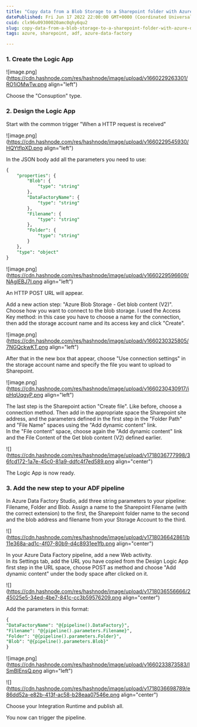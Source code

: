 ```yaml
---
title: "Copy data from a Blob Storage to a Sharepoint folder with Azure Data Factory through Azure Logic App"
datePublished: Fri Jun 17 2022 22:00:00 GMT+0000 (Coordinated Universal Time)
cuid: clx96u09300020amc0qhy6qu2
slug: copy-data-from-a-blob-storage-to-a-sharepoint-folder-with-azure-data-factory-through-azure-logic-app
tags: azure, sharepoint, adf, azure-data-factory

---
```


### 1\. Create the Logic App

![image.png](https://cdn.hashnode.com/res/hashnode/image/upload/v1660229263301/RO1iOMwTw.png align="left")

Choose the "Consuption" type.

### 2\. Design the Logic App

Start with the common trigger "When a HTTP request is received"

![image.png](https://cdn.hashnode.com/res/hashnode/image/upload/v1660229545930/HQYtflpXD.png align="left")

In the JSON body add all the parameters you need to use:

```sql
{
    "properties": {
        "Blob": {
            "type": "string"
        },
        "DataFactoryName": {
            "type": "string"
        },
        "Filename": {
            "type": "string"
        },
        "Folder": {
            "type": "string"
        }
    },
    "type": "object"
}
```

![image.png](https://cdn.hashnode.com/res/hashnode/image/upload/v1660229596609/NAglEBJ7I.png align="left")

An HTTP POST URL will appear.

Add a new action step: "Azure Blob Storage - Get blob content (V2)".  
Choose how you want to connect to the blob storage. I used the Access Key method: in this case you have to choose a name for the connection, then add the storage account name and its access key and click "Create".

![image.png](https://cdn.hashnode.com/res/hashnode/image/upload/v1660230325805/7NGQckwKT.png align="left")

After that in the new box that appear, choose "Use connection settings" in the storage account name and specify the file you want to upload to Sharepoint.

![image.png](https://cdn.hashnode.com/res/hashnode/image/upload/v1660230430917/ipHqUqgyP.png align="left")

The last step is the Sharepoint action "Create file". Like before, choose a connection method. Then add in the appropriate space the Sharepoint site address, and the parameters defined in the first step in the "Folder Path" and "File Name" spaces using the "Add dynamic content" link.  
In the "File content" space, choose again the "Add dynamic content" link and the File Content of the Get blob content (V2) defined earlier.

![](https://cdn.hashnode.com/res/hashnode/image/upload/v1718036777998/36fcd172-1a7e-45c0-81a9-ddfc4f7ed589.png align="center")

The Logic App is now ready.

### 3\. Add the new step to your ADF pipeline

In Azure Data Factory Studio, add three string parameters to your pipeline: Filename, Folder and Blob. Assign a name to the Sharepoint Filename (with the correct extension) to the first, the Sharepoint folder name to the second and the blob address and filename from your Storage Account to the third.

![](https://cdn.hashnode.com/res/hashnode/image/upload/v1718036642861/b11e368a-ad1c-4f07-80b9-d4c8931ee1fb.png align="center")

In your Azure Data Factory pipeline, add a new Web activity.  
In its Settings tab, add the URL you have copied from the Design Logic App first step in the URL space, choose POST as method and choose "Add dynamic content" under the body space after clicked on it.

![](https://cdn.hashnode.com/res/hashnode/image/upload/v1718036556666/245025e5-34ed-4be7-841c-cc3b59576209.png align="center")

Add the parameters in this format:

```sql
{
"DataFactoryName": "@{pipeline().DataFactory}",
"Filename": "@{pipeline().parameters.Filename}",
"Folder": "@{pipeline().parameters.Folder}",
"Blob": "@{pipeline().parameters.Blob}"
}
```

![image.png](https://cdn.hashnode.com/res/hashnode/image/upload/v1660233873583/ISmBIEnsQ.png align="left")

![](https://cdn.hashnode.com/res/hashnode/image/upload/v1718036698789/e86dd52a-e82b-413f-ac58-b28eaa07546e.png align="center")

Choose your Integration Runtime and publish all.

You now can trigger the pipeline.